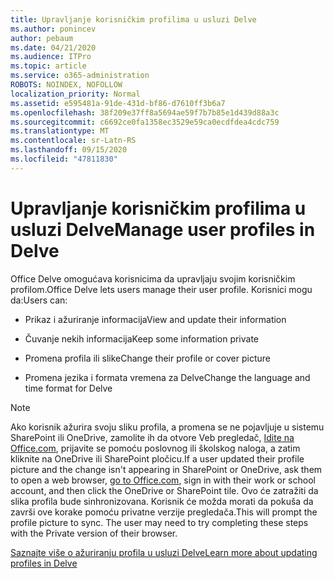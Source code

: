```yaml
---
title: Upravljanje korisničkim profilima u usluzi Delve
ms.author: ponincev
author: pebaum
ms.date: 04/21/2020
ms.audience: ITPro
ms.topic: article
ms.service: o365-administration
ROBOTS: NOINDEX, NOFOLLOW
localization_priority: Normal
ms.assetid: e595481a-91de-431d-bf86-d7610ff3b6a7
ms.openlocfilehash: 38f209e37ff8a5694ae59f7b7b85e1d439d88a3c
ms.sourcegitcommit: c6692ce0fa1358ec3529e59ca0ecdfdea4cdc759
ms.translationtype: MT
ms.contentlocale: sr-Latn-RS
ms.lasthandoff: 09/15/2020
ms.locfileid: "47811830"
---
```

# <a name="manage-user-profiles-in-delve"></a><span data-ttu-id="722ec-102">Upravljanje korisničkim profilima u usluzi Delve</span><span class="sxs-lookup"><span data-stu-id="722ec-102">Manage user profiles in Delve</span></span>

<span data-ttu-id="722ec-103">Office Delve omogućava korisnicima da upravljaju svojim korisničkim profilom.</span><span class="sxs-lookup"><span data-stu-id="722ec-103">Office Delve lets users manage their user profile.</span></span> <span data-ttu-id="722ec-104">Korisnici mogu da:</span><span class="sxs-lookup"><span data-stu-id="722ec-104">Users can:</span></span>
  
- <span data-ttu-id="722ec-105">Prikaz i ažuriranje informacija</span><span class="sxs-lookup"><span data-stu-id="722ec-105">View and update their information</span></span>
    
- <span data-ttu-id="722ec-106">Čuvanje nekih informacija</span><span class="sxs-lookup"><span data-stu-id="722ec-106">Keep some information private</span></span>
    
- <span data-ttu-id="722ec-107">Promena profila ili slike</span><span class="sxs-lookup"><span data-stu-id="722ec-107">Change their profile or cover picture</span></span>
    
- <span data-ttu-id="722ec-108">Promena jezika i formata vremena za Delve</span><span class="sxs-lookup"><span data-stu-id="722ec-108">Change the language and time format for Delve</span></span>
    
> [!NOTE]
> <span data-ttu-id="722ec-109">Ako korisnik ažurira svoju sliku profila, a promena se ne pojavljuje u sistemu SharePoint ili OneDrive, zamolite ih da otvore Veb pregledač, [Idite na Office.com](https://www.office.com), prijavite se pomoću poslovnog ili školskog naloga, a zatim kliknite na OneDrive ili SharePoint pločicu.</span><span class="sxs-lookup"><span data-stu-id="722ec-109">If a user updated their profile picture and the change isn't appearing in SharePoint or OneDrive, ask them to open a web browser, [go to Office.com](https://www.office.com), sign in with their work or school account, and then click the OneDrive or SharePoint tile.</span></span> <span data-ttu-id="722ec-110">Ovo će zatražiti da slika profila bude sinhronizovana. Korisnik će možda morati da pokuša da završi ove korake pomoću privatne verzije pregledača.</span><span class="sxs-lookup"><span data-stu-id="722ec-110">This will prompt the profile picture to sync. The user may need to try completing these steps with the Private version of their browser.</span></span> 
  
[<span data-ttu-id="722ec-111">Saznajte više o ažuriranju profila u usluzi Delve</span><span class="sxs-lookup"><span data-stu-id="722ec-111">Learn more about updating profiles in Delve</span></span>](https://go.microsoft.com/fwlink/?linkid=735070)
  

